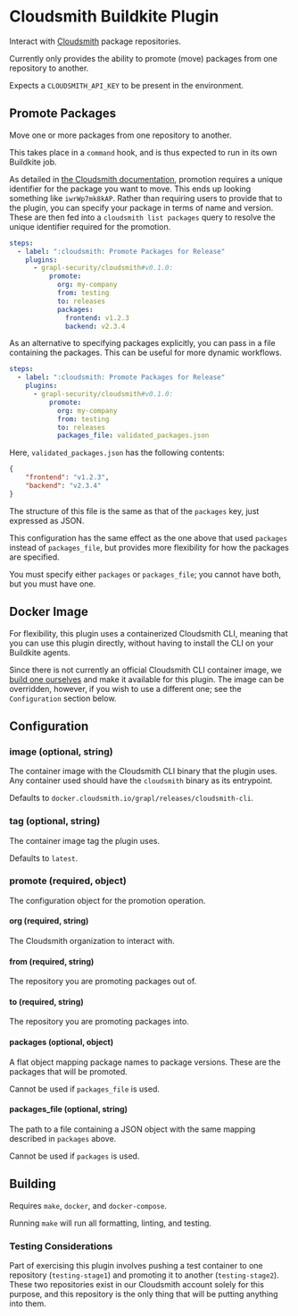 # Cloudsmith Buildkite Plugin

Interact with [Cloudsmith](https://cloudsmith.io) package
repositories.

Currently only provides the ability to promote (move) packages from
one repository to another.

Expects a `CLOUDSMITH_API_KEY` to be present in the environment.

## Promote Packages

Move one or more packages from one repository to another.

This takes place in a `command` hook, and is thus expected to run in its own Buildkite job.

As detailed in [the Cloudsmith
documentation](https://help.cloudsmith.io/docs/move-a-package),
promotion requires a unique identifier for the package you want to
move. This ends up looking something like `iwrWp7mk8kAP`. Rather than
requiring users to provide that to the plugin, you can specify your
package in terms of name and version. These are then fed into a
`cloudsmith list packages` query to resolve the unique identifier
required for the promotion.

```yaml
steps:
  - label: ":cloudsmith: Promote Packages for Release"
    plugins:
      - grapl-security/cloudsmith#v0.1.0:
          promote:
            org: my-company
            from: testing
            to: releases
            packages:
              frontend: v1.2.3
              backend: v2.3.4
```

As an alternative to specifying packages explicitly, you can pass in a
file containing the packages. This can be useful for more dynamic
workflows.

```yaml
steps:
  - label: ":cloudsmith: Promote Packages for Release"
    plugins:
      - grapl-security/cloudsmith#v0.1.0:
          promote:
            org: my-company
            from: testing
            to: releases
            packages_file: validated_packages.json
```

Here, `validated_packages.json` has the following contents:

```json
{
    "frontend": "v1.2.3",
    "backend": "v2.3.4"
}
```

The structure of this file is the same as that of the `packages` key,
just expressed as JSON.

This configuration has the same effect as the one above that used
`packages` instead of `packages_file`, but provides more flexibility
for how the packages are specified.

You must specify either `packages` or `packages_file`; you cannot have
both, but you must have one.

## Docker Image

For flexibility, this plugin uses a containerized Cloudsmith CLI,
meaning that you can use this plugin directly, without having to
install the CLI on your Buildkite agents.

Since there is not currently an official Cloudsmith CLI container
image, we [build one ourselves](./Dockerfile) and make it available
for this plugin. The image can be overridden, however, if you wish to
use a different one; see the `Configuration` section below.

## Configuration

### image (optional, string)

The container image with the Cloudsmith CLI binary that the plugin
uses. Any container used should have the `cloudsmith` binary as its
entrypoint.

Defaults to `docker.cloudsmith.io/grapl/releases/cloudsmith-cli`.

### tag (optional, string)

The container image tag the plugin uses.

Defaults to `latest`.

### promote (required, object)

The configuration object for the promotion operation.

#### org (required, string)

The Cloudsmith organization to interact with.

#### from (required, string)

The repository you are promoting packages out of.

#### to (required, string)

The repository you are promoting packages into.

#### packages (optional, object)

A flat object mapping package names to package versions. These are the
packages that will be promoted.

Cannot be used if `packages_file` is used.

#### packages_file (optional, string)

The path to a file containing a JSON object with the same mapping
described in `packages` above.

Cannot be used if `packages` is used.

## Building

Requires `make`, `docker`, and `docker-compose`.

Running `make` will run all formatting, linting, and testing.

### Testing Considerations

Part of exercising this plugin involves pushing a test container to
one repository (`testing-stage1`) and promoting it to another
(`testing-stage2`). These two repositories exist in our Cloudsmith
account solely for this purpose, and this repository is the only thing
that will be putting anything into them.
